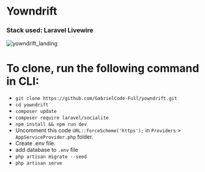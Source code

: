 # Yowndrift

### Stack used: Laravel Livewire


![yowndrift_landing](https://user-images.githubusercontent.com/61103022/120966869-6a2a1a80-c799-11eb-9ef3-acc61948e9cb.jpeg)


# To clone, run the following command in CLI: 

* `git clone https://github.com/GabrielCode-Full/yowndrift.git`
* `cd yowndrift`
* `composer update`
* `composer require laravel/socialite`
* `npm install && npm run dev`
* Uncomment this code `URL::forceScheme('https');` in `Providers` > `AppServiceProvider.php` folder.
* Create .env file.
* add database to `.env` file
* `php artisan migrate --seed`
* `php artisan serve`
